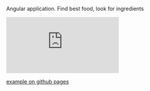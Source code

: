 ﻿Angular application. Find best food, look for ingredients
 
 ![App screenshot](https://files.fm/thumb_show.php?i=nzz85m5p7)

[example on github pages](https://oddisey000.github.io/recipeApp)
